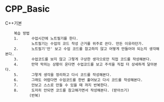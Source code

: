 # CPP_Basic
C++기본

        복습 방법
        1.      수업시간에 노트필기를 한다.
                노트필기는 수업의 코드 작성 근거를 위주로 쓴다. 만든 이유라던가.
        2.      노트필기'만' 보고 수업 코드를 참고하지 않고 어떻게 만들어야 되는지 생각해본다.
        3.      수업코드를 보지 않고 그렇게 구상한 생각으로만 직접 코드를 작성해본다.
        4.      만약 막히는 상황이 온다면 수업코드를 보고 주석을 직접 더 상세하게 달아본다.
        5.      그렇게 생각을 정리하고 다시 코드를 작성해본다.
        6.      그래도 어렵다면 수업코드를 한번 훑어보고 다시 코드를 작성해본다.
        7.      안보고 스스로 만들 수 있을 때 까지 반복한다.
        8.      도저히 안되면 코드를 참고해가면서 작성해본다. (받아쓰기)
               (반복)
